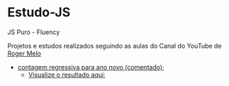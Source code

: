 # Estudo-JS
JS Puro - Fluency

Projetos e estudos realizados seguindo as aulas do Canal do YouTube de [Roger Melo](https://www.youtube.com/c/RogerMelo/featured)

- [contagem regressiva para ano novo (comentado)](https://github.com/gustavogianvecchio/Estudo-JS/tree/main/JS%20Puro%20-%20Fluency/projetos-canal-roger-melo/contagem-regressiva-ano-novo-master);
  - [Visualize o resultado aqui](https://gustavogianvecchio.github.io/01-JSFluency-ContadorRegressivo/);


